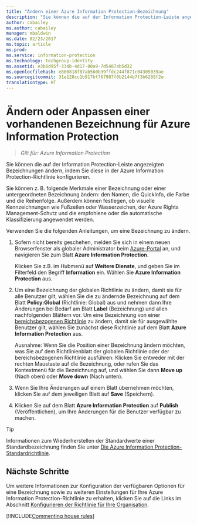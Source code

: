 ```yaml
---
title: "Ändern einer Azure Information Protection-Bezeichnung"
description: "Sie können die auf der Information Protection-Leiste angezeigten Bezeichnungen ändern, indem Sie diese in der Azure Information Protection-Richtlinie konfigurieren."
author: cabailey
ms.author: cabailey
manager: mbaldwin
ms.date: 02/23/2017
ms.topic: article
ms.prod: 
ms.service: information-protection
ms.technology: techgroup-identity
ms.assetid: e3b6d95f-334b-4d17-80a9-7d5487ab5d32
ms.openlocfilehash: e800818f87ab5b0b39ffdc244f871c04305039ae
ms.sourcegitcommit: 31e128cc1b917bf767987f0b2144b7f3b6288f2e
translationtype: HT
---
```

# <a name="how-to-change-or-customize-an-existing-label-for-azure-information-protection"></a>Ändern oder Anpassen einer vorhandenen Bezeichnung für Azure Information Protection

>*Gilt für: Azure Information Protection*

Sie können die auf der Information Protection-Leiste angezeigten Bezeichnungen ändern, indem Sie diese in der Azure Information Protection-Richtlinie konfigurieren.

Sie können z. B. folgende Merkmale einer Bezeichnung oder einer untergeordneten Bezeichnung ändern: den Namen, die QuickInfo, die Farbe und die Reihenfolge. Außerdem können festlegen, ob visuelle Kennzeichnungen wie Fußzeilen oder Wasserzeichen, der Azure Rights Management-Schutz und die empfohlene oder die automatische Klassifizierung angewendet werden.

Verwenden Sie die folgenden Anleitungen, um eine Bezeichnung zu ändern.


1. Sofern nicht bereits geschehen, melden Sie sich in einem neuen Browserfenster als globaler Administrator beim [Azure-Portal](https://portal.azure.com) an, und navigieren Sie zum Blatt **Azure Information Protection**. 
    
    Klicken Sie z.B. im Hubmenü auf **Weitere Dienste**, und geben Sie im Filterfeld den Begriff **Information** ein. Wählen Sie **Azure Information Protection** aus.

2. Um eine Bezeichnung der globalen Richtlinie zu ändern, damit sie für alle Benutzer gilt, wählen Sie die zu ändernde Bezeichnung auf dem Blatt **Policy:Global** (Richtlinie: Global) aus und nehmen dann Ihre Änderungen bei Bedarf am Blatt **Label** (Bezeichnung) und allen nachfolgenden Blättern vor. Um eine Bezeichnung von einer [bereichsbezogenen Richtlinie](configure-policy-scope.md) zu ändern, damit sie für ausgewählte Benutzer gilt, wählen Sie zunächst diese Richtlinie auf dem Blatt **Azure Information Protection** aus.

    Ausnahme: Wenn Sie die Position einer Bezeichnung ändern möchten, was Sie auf dem Richtlinienblatt der globalen Richtlinie oder der bereichsbezogenen Richtlinie ausführen: Klicken Sie entweder mit der rechten Maustaste auf die Bezeichnung, oder rufen Sie das Kontextmenü für die Bezeichnung auf, und wählen Sie dann **Move up** (Nach oben) oder **Move down** (Nach unten).

3. Wenn Sie Ihre Änderungen auf einem Blatt übernehmen möchten, klicken Sie auf dem jeweiligen Blatt auf **Save** (Speichern).

4. Klicken Sie auf dem Blatt **Azure Information Protection** auf **Publish** (Veröffentlichen), um Ihre Änderungen für die Benutzer verfügbar zu machen.

> [!TIP]
>Informationen zum Wiederherstellen der Standardwerte einer Standardbezeichnung finden Sie unter [Die Azure Information Protection-Standardrichtlinie](configure-policy-default.md).

## <a name="next-steps"></a>Nächste Schritte

Um weitere Informationen zur Konfiguration der verfügbaren Optionen für eine Bezeichnung sowie zu weiteren Einstellungen für Ihre Azure Information Protection-Richtlinie zu erhalten, klicken Sie auf die Links im Abschnitt [Konfigurieren der Richtlinie für Ihre Organisation](configure-policy.md#configuring-your-organizations-policy).

[!INCLUDE[Commenting house rules](../includes/houserules.md)]


